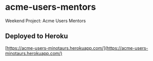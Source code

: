 # acme-users-mentors
Weekend Project: Acme Users Mentors

## Deployed to Heroku
[https://acme-users-minotaurs.herokuapp.com/](https://acme-users-minotaurs.herokuapp.com/) 
